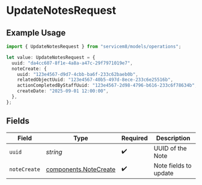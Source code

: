 # UpdateNotesRequest

## Example Usage

```typescript
import { UpdateNotesRequest } from "servicem8/models/operations";

let value: UpdateNotesRequest = {
  uuid: "da4cc607-8f1e-4a8a-a47c-29f7971019e7",
  noteCreate: {
    uuid: "123e4567-d9d7-4cbb-ba6f-233c62baeb0b",
    relatedObjectUuid: "123e4567-40b5-497d-8ece-233c6e25516b",
    actionCompletedByStaffUuid: "123e4567-2d98-4796-b616-233c6f78634b",
    createDate: "2025-09-01 12:00:00",
  },
};
```

## Fields

| Field                                                          | Type                                                           | Required                                                       | Description                                                    |
| -------------------------------------------------------------- | -------------------------------------------------------------- | -------------------------------------------------------------- | -------------------------------------------------------------- |
| `uuid`                                                         | *string*                                                       | :heavy_check_mark:                                             | UUID of the Note                                               |
| `noteCreate`                                                   | [components.NoteCreate](../../models/components/notecreate.md) | :heavy_check_mark:                                             | Note fields to update                                          |